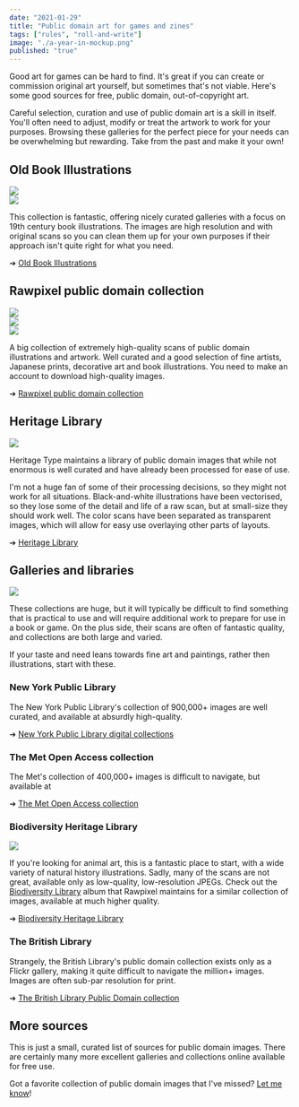 ```yaml
---
date: "2021-01-29"
title: "Public domain art for games and zines"
tags: ["rules", "roll-and-write"]
image: "./a-year-in-mockup.png"
published: "true"
---
```


Good art for games can be hard to find. It's great if you can create or commission original art yourself, but sometimes that's not viable. Here's some good sources for free, public domain, out-of-copyright art.

Careful selection, curation and use of public domain art is a skill in itself. You'll often need to adjust, modify or treat the artwork to work for your purposes. Browsing these galleries for the perfect piece for your needs can be overwhelming but rewarding. Take from the past and make it your own!

## Old Book Illustrations

<div class="image-container">
    <a href="https://www.oldbookillustrations.com/illustrations/monstrous-eagle/">
        <img src="./monstrous-eagle-1600.jpg" />
    </a>
</div>

<div class="image-container">
    <a href="https://www.oldbookillustrations.com/illustrations/clara-tragedian/">
        <img src="./clara-tragedian-1600.jpg" />
    </a>
</div>



This collection is fantastic, offering nicely curated galleries with a focus on 19th century book illustrations. The images are high resolution and with original scans so you can clean them up for your own purposes if their approach isn't quite right for what you need.

➔ [Old Book Illustrations](https://www.oldbookillustrations.com/)

## Rawpixel public domain collection

<div class="image-container">
    <a href="https://www.rawpixel.com/image/514946/free-illustration-image-house-holland-1600s">
        <img src="./pd20-50-07-jj_2.jpg" />
    </a>
</div>

<div class="image-container">
    <a href="https://www.rawpixel.com/image/2051892/illustration-from-lanimal-dans-decoration">
        <img src="./pd21-1903-a-24111-6-jj.jpg" />
    </a>
</div>

<div class="image-container">
    <a href="https://www.rawpixel.com/image/560542/japanese-flower-print">
        <img src="./pd28-014-jj_1.jpg" />
    </a>
</div>

A big collection of extremely high-quality scans of public domain illustrations and artwork. Well curated and a good selection of fine artists, Japanese prints, decorative art and book illustrations. You need to make an account to download high-quality images.

➔ [Rawpixel public domain collection](https://www.rawpixel.com/category/53/public-domain)

## Heritage Library

<div class="image-container">
    <a href="https://www.heritagetype.com/pages/free-vintage-skeleton-illustrations">
        <img src="./htc-skeleton.png" />
    </a>
</div>

Heritage Type maintains a library of public domain images that while not enormous is well curated and have already been processed for ease of use.

I'm not a huge fan of some of their processing decisions, so they might not work for all situations. Black-and-white illustrations have been vectorised, so they lose some of the detail and life of a raw scan, but at small-size they should work well. The color scans have been separated as transparent images, which will allow for easy use overlaying other parts of layouts.

➔ [Heritage Library](https://www.heritagetype.com/collections/free-vintage-illustrations)

## Galleries and libraries 

<div class="image-container right">
    <a href="https://digitalcollections.nypl.org/items/77b2d0a0-17e1-0135-efd4-15e0c1b47cfc">
        <img src="./balloonist.jpg" />
    </a>
</div>

These collections are huge, but it will typically be difficult to find something that is practical to use and will require additional work to prepare for use in a book or game. On the plus side, their scans are often of fantastic quality, and collections are both large and varied.

If your taste and need leans towards fine art and paintings, rather then illustrations, start with these.

### New York Public Library 

The New York Public Library's collection of 900,000+ images are well curated, and available at absurdly high-quality.  

➔ [New York Public Library digital collections](https://digitalcollections.nypl.org/)  

### The Met Open Access collection

The Met's collection of 400,000+ images is difficult to navigate, but available at 

➔ [The Met Open Access collection](https://www.metmuseum.org/about-the-met/policies-and-documents/open-access)  

### Biodiversity Heritage Library

<div class="image-container right">
    <a href="https://www.flickr.com/photos/internetarchivebookimages/16097162363/in/photolist-qwsay8-roJQC6-of26G9-y7JLr8-odmTB7-qwkkMQ-ov64hd-odwcBi-otrLfY-ybBf9J-ytW19H-ytVwbi-owz8XV-ot7Ysa-x2GaTj-of1x7M-owu2Up-yp7P74-ytLZCF-odv2VA-xXGmpu-odwjte-w8nwa8-osPvpm-y7Ccdq-qBaABu-oc17yg-wZabzw-r7djb8-xwjTBM-yoc53L-oweDtv-otkgz2-otsHRR-yqSWvQ-xPR1aT-r7HYze-ysb6e7-ytPYke-yt75VX-xw5wk7-x7k2uQ-otzCWr-ytTqJk-of1Aet-owiHEY-wWw4in-xPhzm9-oeXMQo-xwbiMt">
        <img src="./16097162363_b744543f94_o.jpg" />
    </a>
</div>

If you're looking for animal art, this is a fantastic place to start, with a wide variety of natural history illustrations. Sadly, many of the scans are not great, available only as low-quality, low-resolution JPEGs. Check out the [Biodiversity Library](https://www.rawpixel.com/board/1318074/biodiversity-public-domain-i-plants-nature-i-free-high-resolution-cc0-images?sort=curated&mode=shop&page=1) album that Rawpixel maintains for a similar collection of images, available at much higher quality.

➔ [Biodiversity Heritage Library](https://www.flickr.com/search/?tags=bookcollectionbiodiversity)  

### The British Library

Strangely, the British Library's public domain collection exists only as a Flickr gallery, making it quite difficult to navigate the million+ images. Images are often sub-par resolution for print.

➔ [The British Library Public Domain collection](https://www.flickr.com/photos/britishlibrary/albums)  

## More sources

This is just a small, curated list of sources for public domain images. There are certainly many more excellent galleries and collections online available for free use.

Got a favorite collection of public domain images that I've missed? [Let me know](https://twitter.com/isaacwilliams)!
